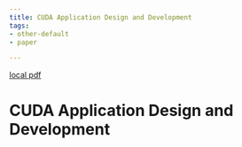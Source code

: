 ```yaml
---
title: CUDA Application Design and Development
tags:
- other-default
- paper

---
```


[local pdf](../../../pdfs/CUDA_Application_Design_and_Development.pdf)

# CUDA Application Design and Development
